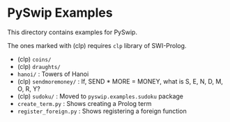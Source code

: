 # PySwip Examples

This directory contains examples for PySwip.

The ones marked with (clp) requires `clp` library of SWI-Prolog.

* (clp) `coins/`
* (clp) `draughts/`
* `hanoi/` : Towers of Hanoi
* (clp) `sendmoremoney/` : If, SEND * MORE = MONEY, what is S, E, N, D, M, O, R, Y?
* (clp) `sudoku/` : Moved to `pyswip.examples.sudoku` package 
* `create_term.py` : Shows creating a Prolog term
* `register_foreign.py` : Shows registering a foreign function

